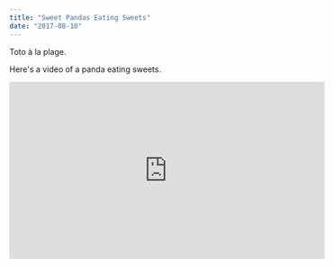 ```yaml
---
title: "Sweet Pandas Eating Sweets"
date: "2017-08-10"
---
```


Toto à la plage.

Here's a video of a panda eating sweets.

<iframe width="560" height="315" src="https://www.youtube.com/embed/4n0xNbfJLR8" frameborder="0" allowfullscreen></iframe>